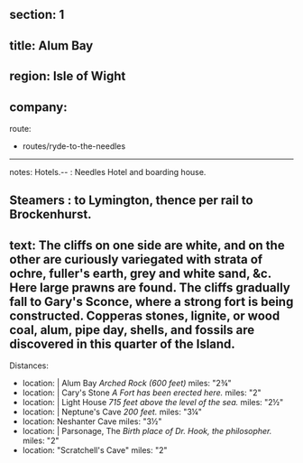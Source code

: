 section: 1
----
title: Alum Bay
----
region: Isle of Wight
----
company:
----
route:
- routes/ryde-to-the-needles
----
notes: Hotels.--
: Needles Hotel and boarding house.

Steamers
: to Lymington, thence per rail to Brockenhurst.
----
text: The cliffs on one side are white, and on the other are curiously variegated with strata of ochre, fuller's earth, grey and white sand, &c. Here large prawns are found. The cliffs gradually fall to Gary's Sconce, where a strong fort is being constructed. Copperas stones, lignite, or wood coal, alum, pipe day, shells, and fossils are discovered in this quarter of the Island.
----
Distances:

-
  location: |
    Alum Bay
    *Arched Rock (600 feet)*
  miles: "2¾"
-
  location: |
    Cary's Stone
    *A Fort has been erected here.*
  miles: "2"
-
  location: |
    Light House
    *715 feet above the level of the sea.*
  miles: "2½"
-
  location: |
    Neptune's Cave
    *200 feet.*
  miles: "3¼"
-
  location: Neshanter Cave
  miles: "3½"
-
  location: |
    Parsonage, The
    *Birth place of Dr. Hook, the philosopher.*
  miles: "2"
-
  location: "Scratchell's Cave"
  miles: "2"
